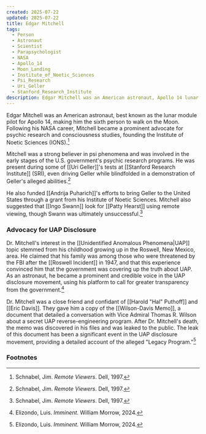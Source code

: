 ```yaml
---
created: 2025-07-22
updated: 2025-07-22
title: Edgar Mitchell
tags:
  - Person
  - Astronaut
  - Scientist
  - Parapsychologist
  - NASA
  - Apollo_14
  - Moon_Landing
  - Institute_of_Noetic_Sciences
  - Psi_Research
  - Uri_Geller
  - Stanford_Research_Institute
description: Edgar Mitchell was an American astronaut, Apollo 14 lunar module pilot, and a prominent advocate for psychic research and consciousness studies.
---
```

Edgar Mitchell was an American astronaut, best known as the lunar module pilot for Apollo 14, making him the sixth person to walk on the Moon. Following his NASA career, Mitchell became a prominent advocate for psychic research and consciousness studies, founding the Institute of Noetic Sciences (IONS).[^1]

Mitchell was a strong believer in psi phenomena and was involved in the early stages of the U.S. government's psychic research programs. He was present during some of [[Uri Geller]]'s tests at [[Stanford Research Institute]] (SRI), even driving Geller while blindfolded in a demonstration of Geller's alleged abilities.[^1]

He also funded [[Andrija Puharich]]'s efforts to bring Geller to the United States through a grant from his Institute of Noetic Sciences. Mitchell also suggested that [[Ingo Swann]] look for [[Patty Hearst]] using remote viewing, though Swann was ultimately unsuccessful.[^1]

### Advocacy for UAP Disclosure

Dr. Mitchell's interest in the [[Unidentified Anomalous Phenomena|UAP]] topic stemmed from his childhood growing up in the Roswell, New Mexico, area. He claimed that his family was among those who were threatened by the FBI after the [[Roswell Incident]] in 1947, and that this experience convinced him that the government was covering up the truth about UAP. As an astronaut, he became a prominent and credible voice in the UAP disclosure movement, using his platform to call for greater transparency from the government.[^2]

Dr. Mitchell was a close friend and confidant of [[Harold "Hal" Puthoff]] and [[Eric Davis]]. They gave him a copy of the [[Wilson-Davis Memo]], a document that detailed a conversation with Vice Admiral Thomas R. Wilson about a secret UAP reverse-engineering program. After Dr. Mitchell's death, the memo was discovered in his files and was leaked to the public. The leak of this document has been a significant event in the UAP disclosure movement, providing a detailed account of the alleged "Legacy Program."[^2]

### Footnotes

[^1]: Schnabel, Jim. *Remote Viewers*. Dell, 1997.
[^2]: Elizondo, Luis. *Imminent*. William Morrow, 2024.